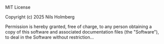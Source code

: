MIT License

Copyright (c) 2025 Nils Holmberg

Permission is hereby granted, free of charge, to any person obtaining
a copy of this software and associated documentation files (the "Software"),
to deal in the Software without restriction...
